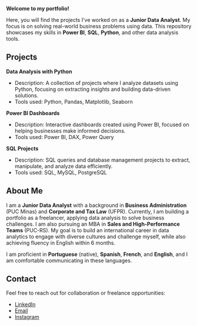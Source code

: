 **Welcome to my portfolio!** 

Here, you will find the projects I've worked on as a **Junior Data Analyst**. My focus is on solving real-world business problems using data. This repository showcases my skills in **Power BI**, **SQL**, **Python**, and other data analysis tools.

## Projects

**Data Analysis with Python**
- Description: A collection of projects where I analyze datasets using Python, focusing on extracting insights and building data-driven solutions.
- Tools used: Python, Pandas, Matplotlib, Seaborn

**Power BI Dashboards**
- Description: Interactive dashboards created using Power BI, focused on helping businesses make informed decisions.
- Tools used: Power BI, DAX, Power Query

**SQL Projects**
- Description: SQL queries and database management projects to extract, manipulate, and analyze data efficiently.
- Tools used: SQL, MySQL, PostgreSQL

## About Me

I am a **Junior Data Analyst** with a background in **Business Administration** (PUC Minas) and **Corporate and Tax Law** (UFPR). Currently, I am building a portfolio as a freelancer, applying data analysis to solve business challenges. I am also pursuing an MBA in **Sales and High-Performance Teams** (PUC-RS). My goal is to build an international career in data analytics to engage with diverse cultures and challenge myself, while also achieving fluency in English within 6 months.

I am proficient in **Portuguese** (native), **Spanish**, **French**, and **English**, and I am comfortable communicating in these languages.

## Contact

Feel free to reach out for collaboration or freelance opportunities:

- [LinkedIn](https://www.linkedin.com/in/your-linkedin)
- [Email](mailto:gwfagundes@gmail.com)
- [Instagram](https://www.instagram.com.br/fagundesgregory)
